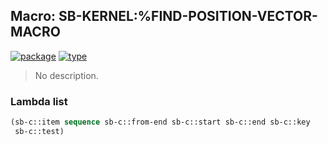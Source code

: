 ## Macro: SB-KERNEL:%FIND-POSITION-VECTOR-MACRO
[![package](https://img.shields.io/badge/Package-SB--KERNEL-5f9ea0.svg?style=social&colorA=999999)](../) [![type](https://img.shields.io/badge/Type-Macro-5f9ea0.svg?style=social&colorA=999999)](../#macro) 

> No description.

### Lambda list
```cl
(sb-c::item sequence sb-c::from-end sb-c::start sb-c::end sb-c::key
 sb-c::test)
```
